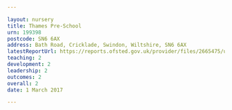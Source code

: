 ```yaml
---

layout: nursery
title: Thames Pre-School
urn: 199398
postcode: SN6 6AX
address: Bath Road, Cricklade, Swindon, Wiltshire, SN6 6AX
latestReportUrl: https://reports.ofsted.gov.uk/provider/files/2665475/urn/199398.pdf
teaching: 2
development: 2
leadership: 2
outcomes: 2
overall: 2
date: 1 March 2017

---
```

